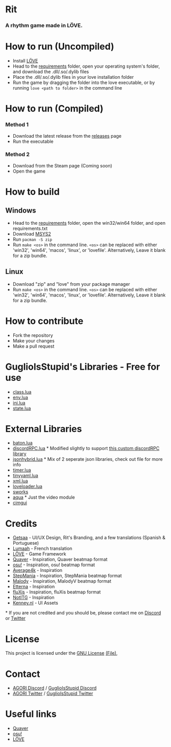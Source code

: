 <!--
NOTE TO SELF: Update links.
-->
# Rit

### A rhythm game made in LÖVE.

# How to run (Uncompiled)
- Install [LÖVE](https://love2d.org/)
- Head to the [requirements](/requirements/) folder, open your operating system's folder, and download the .dll/.so/.dylib files
- Place the .dll/.so/.dylib files in your love installation folder
- Run the game by dragging the folder into the love executable, or by running `love <path to folder>` in the command line

# How to run (Compiled)
### Method 1
- Download the latest release from the [releases](https://github.com/AGORI-Studios/rit/releases/latest) page
- Run the executable
### Method 2
- Download from the Steam page (Coming soon)
- Open the game

# How to build

## Windows
- Head to the [requirements](/requirements/) folder, open the win32/win64 folder, and open requirements.txt
- Download [MSYS2](https://www.msys2.org/)
- Run `pacman -S zip`
- Run `make <os>` in the command line.
`<os>` can be replaced with either 'win32', 'win64', 'macos', 'linux', or 'lovefile'. Alternatively, Leave it blank for a zip bundle.

## Linux
- Download "zip" and "love" from your package manager
- Run `make <os>` in the command line.
`<os>` can be replaced with either 'win32', 'win64', 'macos', 'linux', or 'lovefile'. Alternatively, Leave it blank for a zip bundle.

# How to contribute
- Fork the repository
- Make your changes
- Make a pull request

# GuglioIsStupid's Libraries - Free for use
- [class.lua](/src/lib/class.lua)
- [env.lua](/src/lib/env.lua)
- [ini.lua](/src/lib/ini.lua)
- [state.lua](/src/lib/state.lua)

# External Libraries
- [baton.lua](/src/lib/baton.lua)
- [discordRPC.lua](/src/lib/discordRPC.lua) * Modified slightly to support [this custom discordRPC library](https://github.com/hipvpitsme/discord-rpc-with-buttons)
- [jsonhybrid.lua](/src/lib/jsonhybrid.lua) * Mix of 2 seperate json libraries, check out file for more info
- [timer.lua](/src/lib/timer.lua)
- [tinyyaml.lua](/src/lib/tinyyaml.lua)
- [xml.lua](/src/lib/xml.lua)
- [loveloader.lua](/src/lib/loveloader.lua)
- [sworks](/src/lib/sworks/)
- [aqua](/src/lib/aqua) * Just the video module
- [cimgui](/src/lib/cimgui)

# Credits
- [Getsaa](https://twitter.com/GetsaaNG) - UI/UX Design, Rit's Branding, and a few translations (Spanish & Portuguese)
- [Lumaah](https://github.com/Lumaah) - French translation
- [LÖVE](https://love2d.org/) - Game Framework
- [Quaver](https://store.steampowered.com/app/980610/Quaver/) - Inspiration, Quaver beatmap format
- [osu!](https://osu.ppy.sh/) - Inspiration, osu! beatmap format
- [Average4k](https://twitter.com/Average4k) - Inspiration
- [StepMania](https://www.stepmania.com/) - Inspiration, StepMania beatmap format
- [Malody](https://m.mugzone.net/) - Inspiration, MalodyV beatmap format
- [Etterna](https://etternaonline.com/) - Inspiration
- [fluXis](https://fluxis.flux.moe/) - Inspiration, fluXis beatmap format
- [NotITG](https://www.noti.tg/) - Inspiration
- [Kenney.nl](https://kenney.nl/) - UI Assets

\* If you are not credited and you should be, please contact me on [Discord](https://discord.gg/ehY5gMMPW8) or [Twitter](https://twitter.com/GuglioIsStupid)

# License
This project is licensed under the [GNU License](https://www.gnu.org/licenses/gpl-3.0.en.html#license-text) [(File)](/LICENSE), 

# Contact
- [AGORI Discord](https://discord.gg/8RrzKnNtKW) / [GuglioIsStupid Discord](https://discord.gg/ehY5gMMPW8)
- [AGORI Twitter](https://twitter.com/AGORIStudios) / [GuglioIsStupid Twitter](https://twitter.com/GuglioIsStupid)

# Useful links
- [Quaver](https://quavergame.com/)
- [osu!](https://osu.ppy.sh/)
- [LÖVE](https://love2d.org/)
